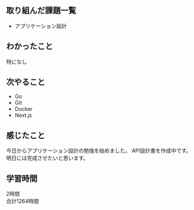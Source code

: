 ## 取り組んだ課題一覧
- アプリケーション設計

## わかったこと
特になし

## 次やること
- Go
- Git
- Docker
- Next.js

## 感じたこと
今日からアプリケーション設計の勉強を始めました。
API設計書を作成中です。
明日には完成させたいと思います。

## 学習時間
2時間<br />
合計1264時間
